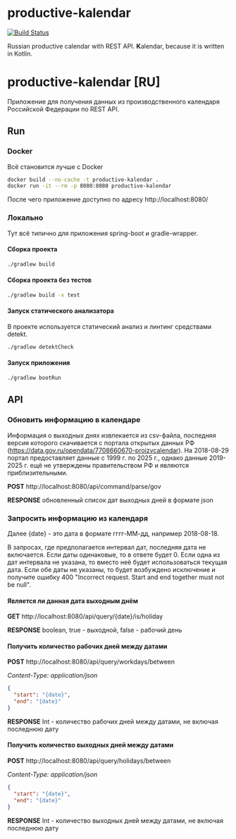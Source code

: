 # productive-kalendar

[![Build Status](https://travis-ci.com/jmorozov/productive-kalendar.svg?branch=master)](https://travis-ci.com/jmorozov/productive-kalendar)

Russian productive calendar with REST API. **K**alendar, because it is written in Kotlin.

# productive-kalendar [RU]

Приложение для получения данных из производственного календаря Российской Федерации по REST API.

## Run

### Docker

Всё становится лучше с Docker

```bash
docker build --no-cache -t productive-kalendar .
docker run -it --rm -p 8080:8080 productive-kalendar
```

После чего приложение доступно по адресу http://localhost:8080/

### Локально

Тут всё типично для приложения spring-boot и gradle-wrapper.

#### Сборка проекта
```bash
./gradlew build
```

#### Сборка проекта без тестов
```bash
./gradlew build -x test
```

#### Запуск статического анализатора

В проекте используется статический анализ и линтинг средствами detekt.

```bash
./gradlew detektCheck
```

#### Запуск приложения
```bash
./gradlew bootRun
```

## API

### Обновить информацию в календаре

Информация о выходных днях извлекается из csv-файла, последняя версия которого скачивается с портала открытых данных РФ 
(https://data.gov.ru/opendata/7708660670-proizvcalendar). На 2018-08-29 портал предоставляет данные с 1999 г. по 2025 г., 
однако данные 2019-2025 г. ещё не утверждены правительством РФ и являются приблизительными.

**POST** http://localhost:8080/api/command/parse/gov

**RESPONSE** обновленный список дат выходных дней в формате json

### Запросить информацию из календаря

Далее {date} - это дата в формате гггг-ММ-дд, например 2018-08-18. 

В запросах, где предполагается интервал дат, последняя дата не включается. Если даты одинаковые, то в ответе будет 0.
Если одна из дат интервала не указана, то вместо неё будет использоваться текущая дата. Если обе даты не указаны, то
будет возбуждено исключение и получите ошибку 400 "Incorrect request. Start and end together must not be null".

#### Является ли данная дата выходным днём

**GET** http://localhost:8080/api/query/{date}/is/holiday

**RESPONSE** boolean, true - выходной, false - рабочий день

#### Получить количество рабочих дней между датами

**POST** http://localhost:8080/api/query/workdays/between

*Content-Type: application/json*

```json
{
  "start": "{date}",
  "end": "{date}"
}
```

**RESPONSE** Int - количество рабочих дней между датами, не включая последнюю дату

#### Получить количество выходных дней между датами

**POST** http://localhost:8080/api/query/holidays/between

*Content-Type: application/json*

```json
{
  "start": "{date}",
  "end": "{date}"
}
```

**RESPONSE** Int - количество выходных дней между датами, не включая последнюю дату